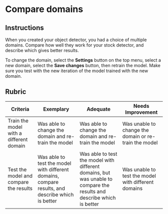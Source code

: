 # Compare domains

## Instructions

When you created your object detector, you had a choice of multiple domains. Compare how well they work for your stock detector, and describe which gives better results.

To change the domain, select the **Settings** button on the top menu, select a new domain, select the **Save changes** button, then retrain the model. Make sure you test with the new iteration of the model trained with the new domain.

## Rubric

| Criteria | Exemplary | Adequate | Needs Improvement |
| -------- | --------- | -------- | ----------------- |
| Train the model with a different domain | Was able to change the domain and re-train the model | Was able to change the domain and re-train the model | Was unable to change the domain or re-train the model |
| Test the model and compare the results | Was able to test the model with different domains, compare results, and describe which is better | Was able to test the model with different domains, but was unable to compare the results and describe which is better | Was unable to test the model with different domains |
